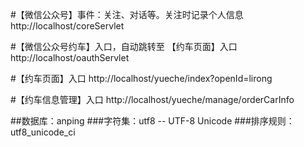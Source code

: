 
#【微信公众号】事件：关注、对话等。关注时记录个人信息
http://localhost/coreServlet

#【微信公众号约车】入口，自动跳转至 【约车页面】入口
http://localhost/oauthServlet

#【约车页面】入口
http://localhost/yueche/index?openId=lirong

#【约车信息管理】入口
http://localhost/yueche/manage/orderCarInfo

##数据库：anping
###字符集：utf8 -- UTF-8 Unicode
###排序规则：utf8_unicode_ci

